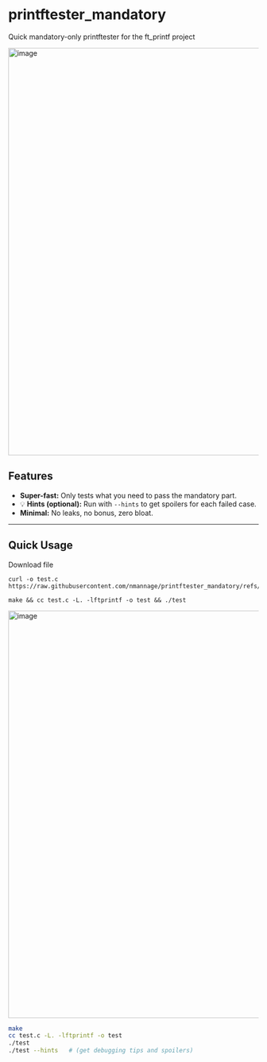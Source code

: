 # printftester_mandatory
Quick mandatory-only printftester for the ft_printf project

<img width="927" height="819" alt="image" src="https://github.com/user-attachments/assets/8abb2a78-74bc-423c-8d56-3b9cd0293a1a" />


## Features

- **Super-fast:** Only tests what you need to pass the mandatory part.
- 💡 **Hints (optional):** Run with `--hints` to get spoilers for each failed case.
- **Minimal:** No leaks, no bonus, zero bloat.


---

## Quick Usage

Download file
```
curl -o test.c https://raw.githubusercontent.com/nmannage/printftester_mandatory/refs/heads/main/test.c
```

```
make && cc test.c -L. -lftprintf -o test && ./test
```

<img width="927" height="819" alt="image" src="https://github.com/user-attachments/assets/afaf9401-1236-4eea-b0c1-bcb51646ef04" />


```sh
make
cc test.c -L. -lftprintf -o test
./test
./test --hints   # (get debugging tips and spoilers)
```

